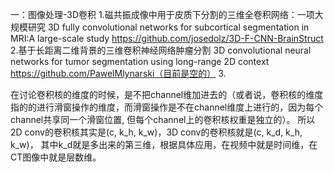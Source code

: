 
一：图像处理-3D卷积
1.磁共振成像中用于皮质下分割的三维全卷积网络：一项大规模研究
3D fully convolutional networks for subcortical segmentation in MRI:A large-scale study
https://github.com/josedolz/3D-F-CNN-BrainStruct
2.基于长距离二维背景的三维卷积神经网络肿瘤分割
3D convolutional neural networks for tumor segmentation using long-range 2D context
https://github.com/PawelMlynarski（目前是空的）
3.





   在讨论卷积核的维度的时候，是不把channel维加进去的（或者说，卷积核的维度指的的进行滑窗操作的维度，而滑窗操作是不在channel维度上进行的，因为每个channel共享同一个滑窗位置, 但每个channel上的卷积核权重是独立的）。
   所以2D conv的卷积核其实是(c, k_h, k_w)，3D conv的卷积核就是(c, k_d, k_h, k_w)，
   其中k_d就是多出来的第三维，根据具体应用，在视频中就是时间维，在CT图像中就是层数维。

